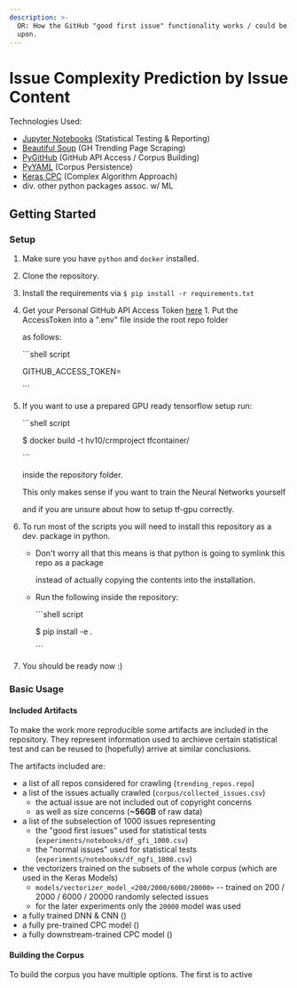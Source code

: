 ```yaml
---
description: >-
  OR: How the GitHub "good first issue" functionality works / could be improved
  upon.
---
```


# Issue Complexity Prediction by Issue Content

Technologies Used:

* [Jupyter Notebooks](./) \(Statistical Testing & Reporting\)
* [Beautiful Soup](./) \(GH Trending Page Scraping\)
* [PyGitHub](./) \(GitHub API Access / Corpus Building\)
* [PyYAML](./) \(Corpus Persistence\)
* [Keras CPC](./) \(Complex Algorithm Approach\)
* div. other python packages assoc. w/ ML

## Getting Started

### Setup

1. Make sure you have `python` and `docker` installed.
2. Clone the repository.
3. Install the requirements via `$ pip install -r requirements.txt`
4. Get your Personal GitHub API Access Token [here](./) 1. Put the AccessToken into a ".env" file inside the root repo folder

   as follows:

   \`\`\`shell script

   GITHUB\_ACCESS\_TOKEN=

   \`\`\`

5. If you want to use a prepared GPU ready tensorflow setup run:

   \`\`\`shell script

   $ docker build -t hv10/crmproject tfcontainer/

   \`\`\`

   inside the repository folder.

   This only makes sense if you want to train the Neural Networks yourself

   and if you are unsure about how to setup tf-gpu correctly.

6. To run most of the scripts you will need to install this repository as a dev. package in python.
   * Don't worry all that this means is that python is going to symlink this repo as a package

     instead of actually copying the contents into the installation.

   * Run the following inside the repository:

     \`\`\`shell script

     $ pip install -e .

     \`\`\`
7. You should be ready now :\)

### Basic Usage

#### Included Artifacts

To make the work more reproducible some artifacts are included in the repository. They represent information used to archieve certain statistical test and can be reused to \(hopefully\) arrive at similar conclusions.

The artifacts included are:

* a list of all repos considered for crawling \(`trending_repos.repo`\)
* a list of the issues actually crawled \(`corpus/collected_issues.csv`\)
  * the actual issue are not included out of copyright concerns
  * as well as size concerns \(**~56GB** of raw data\)
* a list of the subselection of 1000 issues representing
  * the "good first issues" used for statistical tests \(`experiments/notebooks/df_gfi_1000.csv`\)
  * the "normal issues" used for statistical tests \(`experiments/notebooks/df_ngfi_1000.csv`\)
* the vectorizers trained on the subsets of the whole corpus \(which are used in the Keras Models\)
  * `models/vectorizer_model_<200/2000/6000/20000>` -- trained on 200 / 2000 / 6000 / 20000 randomly selected issues
  * for the later experiments only the `20000` model was used
* a fully trained DNN & CNN \(\)
* a fully pre-trained CPC model \(\)
* a fully downstream-trained CPC model \(\)

#### Building the Corpus

To build the corpus you have multiple options. The first is to active


